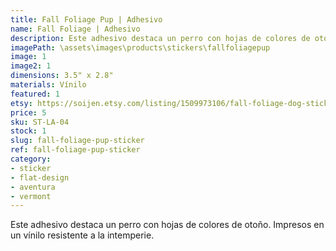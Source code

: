 ```yaml
---
title: Fall Foliage Pup | Adhesivo
name: Fall Foliage | Adhesivo
description: Este adhesivo destaca un perro con hojas de colores de otoño. Impresos en un vínilo resistente a la intemperie.
imagePath: \assets\images\products\stickers\fallfoliagepup
image: 1
image2: 1
dimensions: 3.5" x 2.8"
materials: Vínilo
featured: 1
etsy: https://soijen.etsy.com/listing/1509973106/fall-foliage-dog-sticker-weatherproof?utm_source=Copy&utm_medium=ListingManager&utm_campaign=Share&utm_term=so.lmsm&share_time=1695259902900
price: 5
sku: ST-LA-04
stock: 1
slug: fall-foliage-pup-sticker
ref: fall-foliage-pup-sticker
category:
- sticker
- flat-design
- aventura
- vermont
---
```

Este adhesivo destaca un perro con hojas de colores de otoño. Impresos en un vínilo resistente a la intemperie.